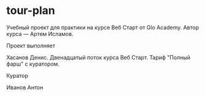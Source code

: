 # tour-plan

Учебный проект для практики на курсе Веб Старт от Glo Academy. Автор курса — Артем Исламов.

Проект выполняет

Хасанов Денис. Двенадцатый поток курса Веб Старт. Тариф "Полный фарш" с куратором.

Куратор

Иванов Антон
